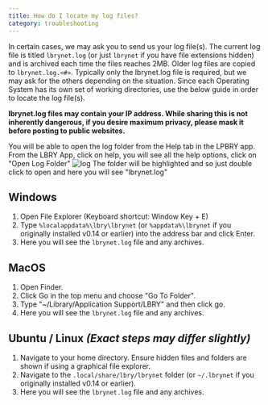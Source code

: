 ```yaml
---
title: How do I locate my log files?
category: troubleshooting
---
```


In certain cases, we may ask you to send us your log file(s).  The current log file is titled `lbrynet.log` (or just `lbrynet` if you have file extensions hidden) and is archived each time the files reaches 2MB. Older log files are copied to `lbrynet.log.<#>`. Typically only the lbrynet.log file is required, but we may ask for the others depending on the situation.  Since each Operating System has its own set of working directories, use the below guide in order to locate the log file(s).

 **lbrynet.log files may contain your IP address. While sharing this is not inherently dangerous, if you desire maximum privacy, please mask it before posting to public websites.**
 
 You will be able to open the log folder from the Help tab in the LPBRY app.
 From the LBRY App, click on help, you will see all the help options, click on "Open Log Folder"
 ![log](https://spee.ch/a/helps.jpeg)
 The folder will be highlighted and so just double click to open and here you will see "lbrynet.log"

## Windows
1. Open File Explorer (Keyboard shortcut: Window Key + E)
1. Type `%localappdata%\lbry\lbrynet` (or `%appdata%\lbrynet` if you originally installed v0.14 or earlier) into the address bar and click Enter.
2. Here you will see the `lbrynet.log` file and any archives. 

## MacOS
1. Open Finder.
1. Click Go in the top menu and choose "Go To Folder".
1. Type "~/Library/Application Support/LBRY" and then click go.
2. Here you will see the `lbrynet.log` file and any archives. 

## Ubuntu / Linux *(Exact steps may differ slightly)* 
1. Navigate to your home directory. Ensure hidden files and folders are shown if using a graphical file explorer.
2. Navigate to the `.local/share/lbry/lbrynet` folder (or `~/.lbrynet` if you originally installed v0.14 or earlier).
3. Here you will see the `lbrynet.log` file and any archives. 
